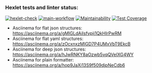 ### Hexlet tests and linter status:
[![hexlet-check](https://github.com/Enoferge/frontend-project-46/actions/workflows/hexlet-check.yml/badge.svg)](https://github.com/Enoferge/frontend-project-46/actions/workflows/hexlet-check.yml)
[![main-workflow](https://github.com/Enoferge/frontend-project-46/actions/workflows/main.yml/badge.svg)](https://github.com/Enoferge/frontend-project-46/actions/workflows/main.yml)
[![Maintainability](https://api.codeclimate.com/v1/badges/8f1408378a9b1d2ddee9/maintainability)](https://codeclimate.com/github/Enoferge/frontend-project-46/maintainability)
[![Test Coverage](https://api.codeclimate.com/v1/badges/8f1408378a9b1d2ddee9/test_coverage)](https://codeclimate.com/github/Enoferge/frontend-project-46/test_coverage)

* Asciinema for flat json structures:
https://asciinema.org/a/gMlGLdAiIsfvpij1QkHIrPwRM
* Asciinema for flat yaml structures:
https://asciinema.org/a/zOcxnxzMIGD7P4UMxVbT9EkcB
* Asciinema for deep json structures:
https://asciinema.org/a/hJwRNKY8aOzwb5vqQVeIXG4WY 
* Asciinema for plain formatter:
https://asciinema.org/a/hop9JaXi13S9f509djpNeCdb6
